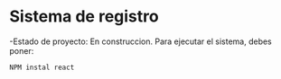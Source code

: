 <h1>Sistema de registro</h1>

-Estado de proyecto: En construccion.
Para ejecutar el sistema, debes poner:

```NPM instal react```
